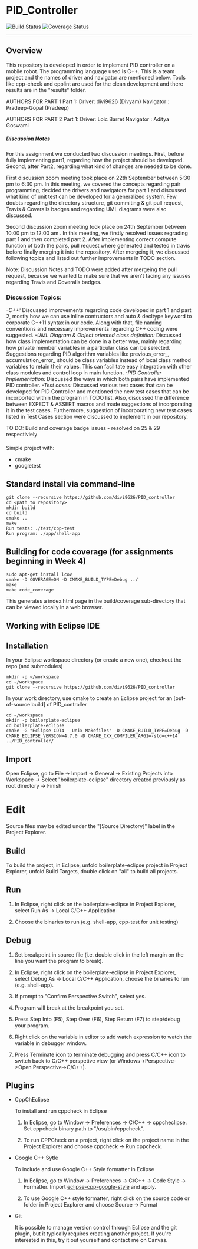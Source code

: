 # PID_Controller
[![Build Status](https://travis-ci.org/divi9626/PID_controller.svg?branch=master)](https://travis-ci.org/divi9626/PID_controller)
[![Coverage Status](https://coveralls.io/repos/github/divi9626/PID_controller/badge.svg)](https://coveralls.io/github/divi9626/PID_controller)

---
## Overview
This repository is developed in order to implement PID controller on a mobile robot. The programming language used is C++. This is a team project and the names of driver and navigator are mentioned below.
Tools like cpp-check and cpplint are used for the clean development and there results are in the "results" folder.

AUTHORS FOR PART 1
Part 1: Driver: divi9626 (Divyam)  Navigator : Pradeep-Gopal (Pradeep) 

AUTHORS FOR PART 2
Part 1: Driver: Loic Barret  Navigator : Aditya Goswami

##### Discussion Notes
For this assignment we conducted two discussion meetings. First, before fully implementing part1, regarding how the project should be developed. Second, after Part2, regarding what kind of changes are needed to be done.

First discussion zoom meeting took place on 22th September between 5:30 pm to 6:30 pm. In this meeting, we covered the concepts regarding pair programming, decided the drivers and navigators for part 1 and discussed what kind of unit test can be developed for a generalized system. Few doubts regarding the directory structure, git commiting & git pull request, Travis & Coveralls badges and regarding UML diagrams were also discussed.

Second discussion zoom meeting took place on 24th September between 10:00 pm to 12:00 am . In this meeting, we firstly resolved issues regrading part 1 and then completed part 2. After implementing correct compute function of both the pairs, pull request where generated and tested in travis before finally merging it into the repository. After mergeing it, we discussed following topics and listed out further improvements in TODO section.

Note: Discussion Notes and TODO were added after mergeing the pull request, because we wanted to make sure that we aren't facing any issuses regarding Travis and Coveralls badges.

### Discussion Topics:

*-C++:* Discussed improvements regarding code developed in part 1 and part 2, mostly how we can use inline contructors and auto & decltype keyword to corporate C++11 syntax in our code. Along with that, file naming conventions and necessary improvements regarding C++ coding were suggested.
*-UML Diagram & Object oriented class definition:* Discussed how class implementation can be done in a better way, mainly regarding how private member variables in a particular class can be selected. Suggestions regarding PID algorithm variables like previous_error_, accumulation_error_ should be class variables instead of local class method variables to retain their values. This can facilitate easy integration with other class modules and control loop in main function.
*-PID Controller Implementation:* Discussed the ways in which both pairs have implemented PID controller.
*-Test cases:* Discussed various test cases that can be developed for PID Controller and mentioned the new test cases that can be incorported within the program in TODO list. Also, discussed the difference between EXPECT & ASSERT macros and made suggestions of incorporating it in the test cases. Furthermore, suggestion of incorporating new test cases listed in Test Cases section were discussed to implement in our repository.

TO DO: 
Build and coverage badge issues - resolved on 25 & 29 respectiviely 

####

Simple project with:

- cmake
- googletest

## Standard install via command-line
```
git clone --recursive https://github.com/divi9626/PID_controller
cd <path to repository>
mkdir build
cd build
cmake ..
make
Run tests: ./test/cpp-test
Run program: ./app/shell-app
```

## Building for code coverage (for assignments beginning in Week 4)
```
sudo apt-get install lcov
cmake -D COVERAGE=ON -D CMAKE_BUILD_TYPE=Debug ../
make
make code_coverage
```
This generates a index.html page in the build/coverage sub-directory that can be viewed locally in a web browser.

## Working with Eclipse IDE ##

## Installation

In your Eclipse workspace directory (or create a new one), checkout the repo (and submodules)
```
mkdir -p ~/workspace
cd ~/workspace
git clone --recursive https://github.com/divi9626/PID_controller
```

In your work directory, use cmake to create an Eclipse project for an [out-of-source build] of PID_controller

```
cd ~/workspace
mkdir -p boilerplate-eclipse
cd boilerplate-eclipse
cmake -G "Eclipse CDT4 - Unix Makefiles" -D CMAKE_BUILD_TYPE=Debug -D CMAKE_ECLIPSE_VERSION=4.7.0 -D CMAKE_CXX_COMPILER_ARG1=-std=c++14 ../PID_controller/
```

## Import

Open Eclipse, go to File -> Import -> General -> Existing Projects into Workspace -> 
Select "boilerplate-eclipse" directory created previously as root directory -> Finish

# Edit

Source files may be edited under the "[Source Directory]" label in the Project Explorer.


## Build

To build the project, in Eclipse, unfold boilerplate-eclipse project in Project Explorer,
unfold Build Targets, double click on "all" to build all projects.

## Run

1. In Eclipse, right click on the boilerplate-eclipse in Project Explorer,
select Run As -> Local C/C++ Application

2. Choose the binaries to run (e.g. shell-app, cpp-test for unit testing)


## Debug


1. Set breakpoint in source file (i.e. double click in the left margin on the line you want 
the program to break).

2. In Eclipse, right click on the boilerplate-eclipse in Project Explorer, select Debug As -> 
Local C/C++ Application, choose the binaries to run (e.g. shell-app).

3. If prompt to "Confirm Perspective Switch", select yes.

4. Program will break at the breakpoint you set.

5. Press Step Into (F5), Step Over (F6), Step Return (F7) to step/debug your program.

6. Right click on the variable in editor to add watch expression to watch the variable in 
debugger window.

7. Press Terminate icon to terminate debugging and press C/C++ icon to switch back to C/C++ 
perspetive view (or Windows->Perspective->Open Perspective->C/C++).


## Plugins

- CppChEclipse

    To install and run cppcheck in Eclipse

    1. In Eclipse, go to Window -> Preferences -> C/C++ -> cppcheclipse.
    Set cppcheck binary path to "/usr/bin/cppcheck".

    2. To run CPPCheck on a project, right click on the project name in the Project Explorer 
    and choose cppcheck -> Run cppcheck.


- Google C++ Sytle

    To include and use Google C++ Style formatter in Eclipse

    1. In Eclipse, go to Window -> Preferences -> C/C++ -> Code Style -> Formatter. 
    Import [eclipse-cpp-google-style][reference-id-for-eclipse-cpp-google-style] and apply.

    2. To use Google C++ style formatter, right click on the source code or folder in 
    Project Explorer and choose Source -> Format

[reference-id-for-eclipse-cpp-google-style]: https://raw.githubusercontent.com/google/styleguide/gh-pages/eclipse-cpp-google-style.xml

- Git

    It is possible to manage version control through Eclipse and the git plugin, but it typically requires creating another project. If you're interested in this, try it out yourself and contact me on Canvas.
